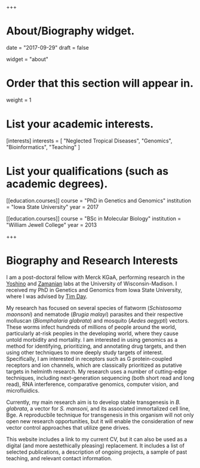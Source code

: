 +++
# About/Biography widget.

date = "2017-09-29"
draft = false

widget = "about"

# Order that this section will appear in.
weight = 1

# List your academic interests.
[interests]
  interests = [
    "Neglected Tropical Diseases",
    "Genomics",
    "Bioinformatics",
    "Teaching"
  ]

# List your qualifications (such as academic degrees).
[[education.courses]]
  course = "PhD in Genetics and Genomics"
  institution = "Iowa State University"
  year = 2017

[[education.courses]]
  course = "BSc in Molecular Biology"
  institution = "William Jewell College"
  year = 2013
 
+++

# Biography and Research Interests

I am a post-doctoral fellow with Merck KGaA, performing research in the [Yoshino](https://www.vetmed.wisc.edu/people/yoshinot/) and [Zamanian](http://www.zamanianlab.org/) labs at the University of Wisconsin-Madison. I received my PhD in Genetics and Genomics from Iowa State University, where I was advised by [Tim Day](https://vetmed.iastate.edu/users/day).

My research has focused on several species of flatworm (*Schistosoma maonsoni*) and nematode (*Brugia malayi*) parasites and their respective molluscan (*Biomphalaria glabrata*) and mosquito (*Aedes aegypti*) vectors. These worms infect hundreds of millions of people around the world, particularly at-risk peoples in the developing world, where they cause untold morbidity and mortality. I am interested in using genomics as a method for identifying, prioritizing, and annotating drug targets, and then using other techniques to more deeply study targets of interest. Specifically, I am interested in receptors such as G protein-coupled receptors and ion channels, which are classically prioritized as putative targets in helminth research. My research uses a number of cutting-edge techniques, including next-generation sequencing (both short read and long read), RNA interference, comparative genomics, computer vision, and microfluidics.

Currently, my main research aim is to develop stable transgenesis in *B. glabrata*, a vector for *S. mansoni*, and its associated immortalized cell line, Bge. A reproducbile technique for transgenesis in this organism will not only open new research opportunities, but it will enable the consideration of new vector control approaches that utilize gene drives.

This website includes a link to my current CV, but it can also be used as a digital (and more aestethically pleasing) replacement. It includes a list of selected publications, a description of ongoing projects, a sample of past teaching, and relevant contact information.